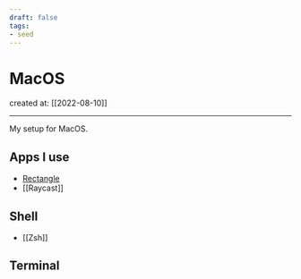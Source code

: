 ```yaml
---
draft: false
tags: 
- seed
---
```


# MacOS

created at: [[2022-08-10]]

---

My setup for MacOS.

## Apps I use

- [Rectangle](https://rectangleapp.com/)
- [[Raycast]]

## Shell

- [[Zsh]]

## Terminal
